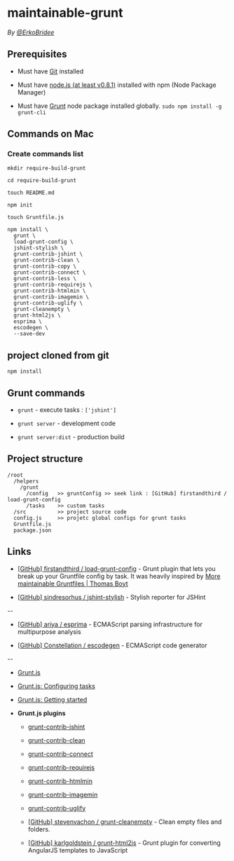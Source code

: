# maintainable-grunt

*By [@ErkoBridee](https://twitter.com/erkobridee)*

## Prerequisites

* Must have [Git](http://git-scm.com/) installed

* Must have [node.js (at least v0.8.1)](http://nodejs.org/) installed with npm (Node Package Manager)

* Must have [Grunt](https://github.com/gruntjs/grunt) node package installed globally.  `sudo npm install -g grunt-cli`


## Commands on Mac

### Create commands list

```
mkdir require-build-grunt

cd require-build-grunt

touch README.md

npm init

touch Gruntfile.js

npm install \
  grunt \
  load-grunt-config \
  jshint-stylish \
  grunt-contrib-jshint \
  grunt-contrib-clean \
  grunt-contrib-copy \
  grunt-contrib-connect \
  grunt-contrib-less \
  grunt-contrib-requirejs \
  grunt-contrib-htmlmin \
  grunt-contrib-imagemin \
  grunt-contrib-uglify \
  grunt-cleanempty \
  grunt-html2js \
  esprima \
  escodegen \
  --save-dev
```

## project cloned from git

```
npm install
```

## Grunt commands

* `grunt` - execute tasks : `['jshint']`

* `grunt server` - development code

* `grunt server:dist` - production build
 

## Project structure

```
/root
  /helpers
    /grunt
      /config   >> gruntConfig >> seek link : [GitHub] firstandthird / load-grunt-config
      /tasks    >> custom tasks
  /src          >> project source code
  config.js     >> projetc global configs for grunt tasks
  Gruntfile.js
  package.json
```


## Links

* [[GitHub] firstandthird / load-grunt-config](https://github.com/firstandthird/load-grunt-config) - Grunt plugin that lets you break up your Gruntfile config by task. It was heavily inspired by [More maintainable Gruntfiles | Thomas Boyt](http://www.thomasboyt.com/2013/09/01/maintainable-grunt.html)

* [[GitHub] sindresorhus / jshint-stylish](https://github.com/sindresorhus/jshint-stylish) - Stylish reporter for JSHint

--

* [[GitHub] ariya / esprima](https://github.com/ariya/esprima) - ECMAScript parsing infrastructure for multipurpose analysis

* [[GitHub] Constellation / escodegen](https://github.com/Constellation/escodegen) - ECMAScript code generator

--

* [Grunt.js](http://gruntjs.com)

* [Grunt.js: Configuring tasks](http://gruntjs.com/configuring-tasks)

* [Grunt.js: Getting started](http://gruntjs.com/getting-started)

* **Grunt.js plugins**

  * [grunt-contrib-jshint](https://github.com/gruntjs/grunt-contrib-jshint)

  * [grunt-contrib-clean](https://github.com/gruntjs/grunt-contrib-clean)

  * [grunt-contrib-connect](https://github.com/gruntjs/grunt-contrib-connect)

  * [grunt-contrib-requirejs](https://github.com/gruntjs/grunt-contrib-requirejs)

  * [grunt-contrib-htmlmin](https://github.com/gruntjs/grunt-contrib-htmlmin)

  * [grunt-contrib-imagemin](https://github.com/gruntjs/grunt-contrib-imagemin)

  * [grunt-contrib-uglify](https://github.com/gruntjs/grunt-contrib-uglify)

  * [[GitHub] stevenvachon / grunt-cleanempty](https://github.com/stevenvachon/grunt-cleanempty) - Clean empty files and folders. 

  * [[GitHub] karlgoldstein / grunt-html2js](https://github.com/karlgoldstein/grunt-html2js) - Grunt plugin for converting AngularJS templates to JavaScript

